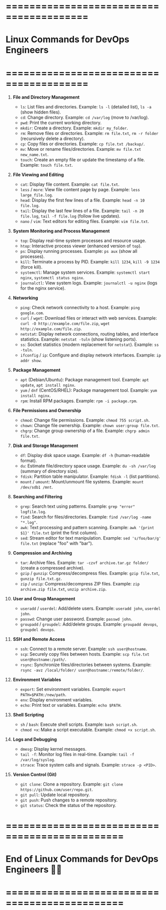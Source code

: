 # ========================================
# Linux Commands for DevOps Engineers
# ========================================

1. **File and Directory Management**
   - `ls`: List files and directories.
     Example: `ls -l` (detailed list), `ls -a` (show hidden files).
   - `cd`: Change directory.
     Example: `cd /var/log` (move to /var/log).
   - `pwd`: Print the current working directory.
   - `mkdir`: Create a directory.
     Example: `mkdir my_folder`.
   - `rm`: Remove files or directories.
     Example: `rm file.txt`, `rm -r folder` (recursively delete a directory).
   - `cp`: Copy files or directories.
     Example: `cp file.txt /backup/`.
   - `mv`: Move or rename files/directories.
     Example: `mv file.txt new_name.txt`.
   - `touch`: Create an empty file or update the timestamp of a file.
     Example: `touch file.txt`.

2. **File Viewing and Editing**
   - `cat`: Display file content.
     Example: `cat file.txt`.
   - `less` / `more`: View file content page by page.
     Example: `less large_file.log`.
   - `head`: Display the first few lines of a file.
     Example: `head -n 10 file.log`.
   - `tail`: Display the last few lines of a file.
     Example: `tail -n 20 file.log`, `tail -f file.log` (follow live updates).
   - `nano` / `vim`: Text editors for editing files.
     Example: `vim file.txt`.

3. **System Monitoring and Process Management**
   - `top`: Display real-time system processes and resource usage.
   - `htop`: Interactive process viewer (enhanced version of `top`).
   - `ps`: Display running processes.
     Example: `ps aux` (show all processes).
   - `kill`: Terminate a process by PID.
     Example: `kill 1234`, `kill -9 1234` (force kill).
   - `systemctl`: Manage system services.
     Example: `systemctl start nginx`, `systemctl status nginx`.
   - `journalctl`: View system logs.
     Example: `journalctl -u nginx` (logs for the nginx service).

4. **Networking**
   - `ping`: Check network connectivity to a host.
     Example: `ping google.com`.
   - `curl` / `wget`: Download files or interact with web services.
     Example: `curl -O http://example.com/file.zip`, `wget http://example.com/file.zip`.
   - `netstat`: Display network connections, routing tables, and interface statistics.
     Example: `netstat -tuln` (show listening ports).
   - `ss`: Socket statistics (modern replacement for `netstat`).
     Example: `ss -tuln`.
   - `ifconfig` / `ip`: Configure and display network interfaces.
     Example: `ip addr show`.

5. **Package Management**
   - `apt` (Debian/Ubuntu): Package management tool.
     Example: `apt update`, `apt install nginx`.
   - `yum` / `dnf` (CentOS/RHEL): Package management tool.
     Example: `yum install nginx`.
   - `rpm`: Install RPM packages.
     Example: `rpm -i package.rpm`.

6. **File Permissions and Ownership**
   - `chmod`: Change file permissions.
     Example: `chmod 755 script.sh`.
   - `chown`: Change file ownership.
     Example: `chown user:group file.txt`.
   - `chgrp`: Change group ownership of a file.
     Example: `chgrp admin file.txt`.

7. **Disk and Storage Management**
   - `df`: Display disk space usage.
     Example: `df -h` (human-readable format).
   - `du`: Estimate file/directory space usage.
     Example: `du -sh /var/log` (summary of directory size).
   - `fdisk`: Partition table manipulator.
     Example: `fdisk -l` (list partitions).
   - `mount` / `umount`: Mount/unmount file systems.
     Example: `mount /dev/sdb1 /mnt`.

8. **Searching and Filtering**
   - `grep`: Search text using patterns.
     Example: `grep "error" logfile.log`.
   - `find`: Search for files/directories.
     Example: `find /var/log -name "*.log"`.
   - `awk`: Text processing and pattern scanning.
     Example: `awk '{print $1}' file.txt` (print the first column).
   - `sed`: Stream editor for text manipulation.
     Example: `sed 's/foo/bar/g' file.txt` (replace "foo" with "bar").

9. **Compression and Archiving**
   - `tar`: Archive files.
     Example: `tar -czvf archive.tar.gz folder/` (create a compressed archive).
   - `gzip` / `gunzip`: Compress/decompress files.
     Example: `gzip file.txt`, `gunzip file.txt.gz`.
   - `zip` / `unzip`: Compress/decompress ZIP files.
     Example: `zip archive.zip file.txt`, `unzip archive.zip`.

10. **User and Group Management**
    - `useradd` / `userdel`: Add/delete users.
      Example: `useradd john`, `userdel john`.
    - `passwd`: Change user password.
      Example: `passwd john`.
    - `groupadd` / `groupdel`: Add/delete groups.
      Example: `groupadd devops`, `groupdel devops`.

11. **SSH and Remote Access**
    - `ssh`: Connect to a remote server.
      Example: `ssh user@hostname`.
    - `scp`: Securely copy files between hosts.
      Example: `scp file.txt user@hostname:/path/`.
    - `rsync`: Synchronize files/directories between systems.
      Example: `rsync -avz /local/folder/ user@hostname:/remote/folder/`.

12. **Environment Variables**
    - `export`: Set environment variables.
      Example: `export PATH=$PATH:/new/path`.
    - `env`: Display environment variables.
    - `echo`: Print text or variables.
      Example: `echo $PATH`.

13. **Shell Scripting**
    - `sh` / `bash`: Execute shell scripts.
      Example: `bash script.sh`.
    - `chmod +x`: Make a script executable.
      Example: `chmod +x script.sh`.

14. **Logs and Debugging**
    - `dmesg`: Display kernel messages.
    - `tail -f`: Monitor log files in real-time.
      Example: `tail -f /var/log/syslog`.
    - `strace`: Trace system calls and signals.
      Example: `strace -p <PID>`.

15. **Version Control (Git)**
    - `git clone`: Clone a repository.
      Example: `git clone https://github.com/user/repo.git`.
    - `git pull`: Update local repository.
    - `git push`: Push changes to a remote repository.
    - `git status`: Check the status of the repository.

# ==============================================
# End of Linux Commands for DevOps Engineers 🧑‍💻
# ==============================================
